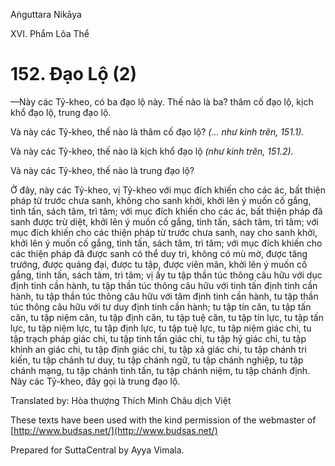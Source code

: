 Aṅguttara Nikāya

XVI. Phẩm Lõa Thể

# 152. Ðạo Lộ (2)

—Này các Tỷ-kheo, có ba đạo lộ này. Thế nào là ba? thâm cố đạo lộ, kịch khổ đạo lộ, trung đạo lộ.

Và này các Tỷ-kheo, thế nào là thâm cố đạo lộ? _(... như kinh trên, 151.1)._

Và này các Tỷ-kheo, thế nào là kịch khổ đạo lộ _(như kinh trên, 151.2)._

Và này các Tỷ-kheo, thế nào là trung đạo lộ?

Ở đây, này các Tỷ-kheo, vị Tỷ-kheo với mục đích khiến cho các ác, bất thiện pháp từ trước chưa sanh, không cho sanh khởi, khởi lên ý muốn cố gắng, tinh tấn, sách tâm, trì tâm; với mục đích khiến cho các ác, bất thiện pháp đã sanh được trừ diệt, khởi lên ý muốn cố gắng, tinh tấn, sách tâm, trì tâm; với mục đích khiến cho các thiện pháp từ trước chưa sanh, nay cho sanh khởi, khởi lên ý muốn cố gắng, tinh tấn, sách tâm, trì tâm; với mục đích khiến cho các thiện pháp đã được sanh có thể duy trì, không có mù mờ, được tăng trưởng, được quảng đại, được tu tập, được viên mãn, khởi lên ý muốn cố gắng, tinh tấn, sách tâm, trì tâm; vị ấy tu tập thần túc thông câu hữu với dục định tinh cần hành, tu tập thần túc thông câu hữu với tinh tấn định tinh cần hành, tu tập thần túc thông câu hữu với tâm định tinh cần hành, tu tập thần túc thông câu hữu với tư duy định tinh cần hành; tu tập tín căn, tu tập tấn căn, tu tập niệm căn, tu tập định căn, tu tập tuệ căn, tu tập tín lực, tu tập tấn lực, tu tập niệm lực, tu tập định lực, tu tập tuệ lực, tu tập niệm giác chi, tu tập trạch pháp giác chi, tu tập tinh tấn giác chi, tu tập hỷ giác chi, tu tập khinh an giác chi, tu tập định giác chi, tu tập xả giác chi, tu tập chánh tri kiến, tu tập chánh tư duy, tu tập chánh ngữ, tu tập chánh nghiệp, tu tập chánh mạng, tu tập chánh tinh tấn, tu tập chánh niệm, tu tập chánh định. Này các Tỷ-kheo, đây gọi là trung đạo lộ.

Translated by: Hòa thượng Thích Minh Châu dịch Việt

These texts have been used with the kind permission of the webmaster of [http://www.budsas.net/](http://www.budsas.net/)

Prepared for SuttaCentral by Ayya Vimala.